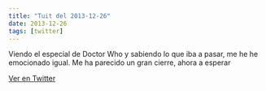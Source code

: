 ```yaml
---
title: "Tuit del 2013-12-26"
date: 2013-12-26
tags: [twitter]
---
```


Viendo el especial de Doctor Who y sabiendo lo que iba a pasar, me he he emocionado igual. Me ha parecido un gran cierre, ahora a esperar



[Ver en Twitter](https://twitter.com/i/web/status/416328765288226816)
